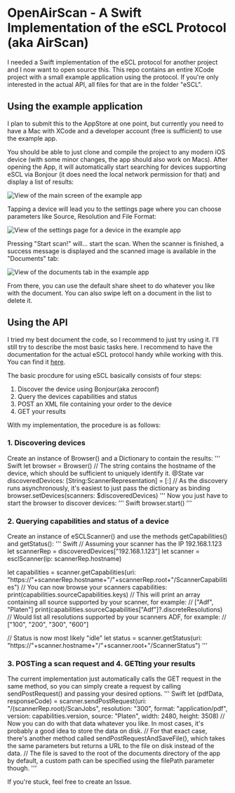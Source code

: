 #  OpenAirScan - A Swift Implementation of the eSCL Protocol (aka AirScan)

I needed a Swift implementation of the eSCL protocol for another project and I now want to open source this.
This repo contains an entire XCode project with a small example application using the protocol. 
If you're only interested in the actual API, all files for that are in the folder "eSCL".


## Using the example application

I plan to submit this to the AppStore at one point, but currently you need to have a Mac with XCode and a developer account (free is sufficient) to use the example app.

You should be able to just clone and compile the project to any modern iOS device (with some minor changes, the app should also work on Macs).
After opening the App, it will automatically start searching for devices supporting eSCL via Bonjour (it does need the local network permission for that) and display a list of results:

![View of the main screen of the example app](images/simulator_screenshot_E96DFFE6-6BBF-4EEC-B6E5-9AA0680713B1.png)

Tapping a device will lead you to the settings page where you can choose parameters like Source, Resolution and File Format:

![View of the settings page for a device in the example app](images/simulator_screenshot_31129F3E-9A7F-4A0F-9CF0-72D55623653B.png)

Pressing "Start scan!" will... start the scan. When the scanner is finished, a success message is displayed and the scanned image is available in the "Documents" tab:

![View of the documents tab in the example app](images/simulator_screenshot_D7EF810B-03FF-4A9B-99C8-D909160CD363.png)

From there, you can use the default share sheet to do whatever you like with the document. You can also swipe left on a document in the list to delete it.


## Using the API

I tried my best document the code, so I recommend to just try using it. I'll still try to describe the most basic tasks here.
I recommend to have the documentation for the actual eSCL protocol handy while working with this. You can find it [here](https://mopria.org/spec-download).

The basic procdure for using eSCL basically consists of four steps:
1. Discover the device using Bonjour(aka zeroconf)
2. Query the devices capabilities and status
3. POST an XML file containing your order to the device
4. GET your results

With my implementation, the procedure is as follows:

### 1. Discovering devices

Create an instance of Browser() and a Dictionary to contain the results:
''' Swift
let browser = Browser()
// The string contains the hostname of the device, which should be sufficient to uniquely identify it.
@State var discoveredDevices: [String:ScannerRepresentation] = [:]
// As the discovery runs asynchronously, it's easiest to just pass the dictionary as binding
browser.setDevices(scanners: $discoveredDevices)
'''
Now you just have to start the browser to discover devices:
''' Swift
browser.start()
'''

### 2. Querying capabilities and status of a device

Create an instance of eSCLScanner() and use the methods getCapabilities() and getStatus():
''' Swift
// Assuming your scanner has the IP 192.168.1.123
let scannerRep = discoveredDevices["192.168.1.123"]
let scanner = esclScanner(ip: scannerRep.hostname)

let capabilities = scanner.getCapabilities(uri: "https://"+scannerRep.hostname+"/"+scannerRep.root+"/ScannerCapabilities")
// You can now browse your scanners capabilities:
print(capabilities.sourceCapabilities.keys)
// This will print an array containing all source supported by your scanner, for example:
// ["Adf", "Platen"]
print(capabilities.sourceCapabilities["Adf"]?.discreteResolutions)
// Would list all resolutions supported by your scanners ADF, for example:
// ["100", "200", "300", "600"]

// Status is now most likely "idle"
let status = scanner.getStatus(uri: "https://"+scanner.hostname+"/"+scanner.root+"/ScannerStatus")
'''

### 3. POSTing a scan request and 4. GETting your results

The current implementation just automatically calls the GET request in the same method, so you can simply create a request by calling sendPostRequest() and passing your desired options. 
''' Swift
let (pdfData, responseCode) = scanner.sendPostRequest(uri: "/\(scannerRep.root)/ScanJobs", resolution: "300", format: "application/pdf", version: capabilities.version, source: "Platen", width: 2480, height: 3508)
// Now you can do with that data whatever you like. In most cases, it's probably a good idea to store the data on disk.
// For that exact case, there's another method called sendPostRequestAndSaveFile(), which takes the same parameters but returns a URL to the file on disk instead of the data.
// The file is saved to the root of the documents directory of the app by default, a custom path can be specified using the filePath parameter though.
'''

If you're stuck, feel free to create an Issue.
